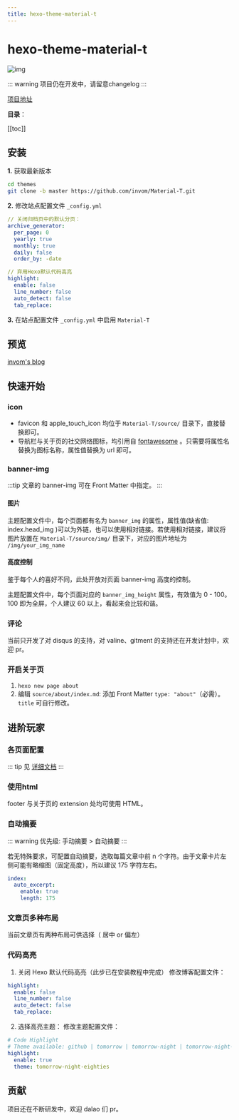 ```yaml
---
title: hexo-theme-material-t
---
```

# hexo-theme-material-t <Badge text="@invom"/> <Badge text="Writing" type="warn"/> <Badge text="latest"/>

![img](https://raw.githubusercontent.com/invom/Material-T/master/screenshot-index.png)

::: warning
项目仍在开发中，请留意changelog
:::

[项目地址](https://github.com/invom/Material-T)

**目录**：

[[toc]]


## 安装

**1.** 获取最新版本

```bash
cd themes
git clone -b master https://github.com/invom/Material-T.git
```

**2.** 修改站点配置文件 `_config.yml`

```yml
// 关闭归档页中的默认分页：
archive_generator:
  per_page: 0  
  yearly: true
  monthly: true
  daily: false
  order_by: -date

// 弃用Hexo默认代码高亮
highlight:
  enable: false
  line_number: false
  auto_detect: false
  tab_replace:
```

**3.** 在站点配置文件 `_config.yml` 中启用 `Material-T`

## 预览
[invom's blog](https://invom.github.io)

## 快速开始

### icon

- favicon 和 apple_touch_icon 均位于 `Material-T/source/` 目录下，直接替换即可。
- 导航栏与关于页的社交网络图标，均引用自 [fontawesome](https://fontawesome.com/icons) 。只需要将属性名替换为图标名称，属性值替换为 url 即可。

### banner-img

:::tip
文章的 banner-img 可在 Front Matter 中指定。
:::

#### 图片

主题配置文件中，每个页面都有名为 `banner_img` 的属性，属性值(缺省值: index.head_img )可以为外链，也可以使用相对链接。若使用相对链接，建议将图片放置在 `Material-T/source/img/` 目录下，对应的图片地址为 `/img/your_img_name`

#### 高度控制

鉴于每个人的喜好不同，此处开放对页面 banner-img 高度的控制。

主题配置文件中，每个页面对应的 `banner_img_height` 属性，有效值为 0 - 100。100 即为全屏，个人建议 60 以上，看起来会比较和谐。

### 评论

当前只开发了对 disqus 的支持，对 valine、gitment 的支持还在开发计划中，欢迎 pr。

### 开启关于页

1. `hexo new page about`
2. 编辑 `source/about/index.md`: 添加 Front Matter `type: "about"`（必需）。`title` 可自行修改。

## 进阶玩家

### 各页面配置

::: tip
见 [详细文档](http://invom.github.io/Material-T-docs)
:::

### 使用html

footer 与关于页的 extension 处均可使用 HTML。

### 自动摘要

::: warning
优先级: 手动摘要 > 自动摘要
:::

若无特殊要求，可配置自动摘要，选取每篇文章中前 n 个字符。由于文章卡片左侧可能有略缩图（固定高度），所以建议 175 字符左右。

```yml
index:
  auto_excerpt:
    enable: true
    length: 175
```

### 文章页多种布局

当前文章页有两种布局可供选择（ 居中 or 偏左）

### 代码高亮

1. 关闭 Hexo 默认代码高亮（此步已在安装教程中完成）
修改博客配置文件：
```yml
highlight:
  enable: false
  line_number: false
  auto_detect: false
  tab_replace:
```
2. 选择高亮主题：
修改主题配置文件：
```yml
# Code Highlight
# Theme available: github | tomorrow | tomorrow-night | tomorrow-night-eighties
highlight:
  enable: true
  theme: tomorrow-night-eighties
```

## 贡献

项目还在不断研发中，欢迎 dalao 们 pr。